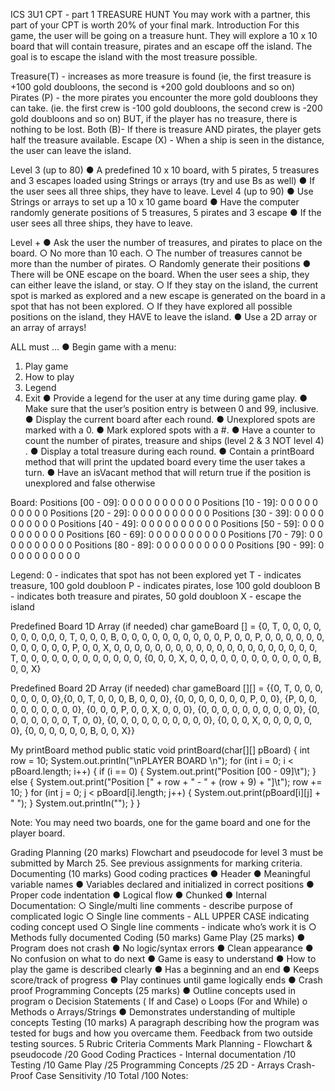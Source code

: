 ICS 3U1
CPT - part 1
TREASURE HUNT
You may work with a partner, this part of your CPT is worth 20% of your final mark.
Introduction
For this game, the user will be going on a treasure hunt. They will explore a 10 x 10 board that will
contain treasure, pirates and an escape off the island. The goal is to escape the island with the most
treasure possible.

Treasure(T) - increases as more treasure is found (ie, the first treasure is +100 gold doubloons, the
second is +200 gold doubloons and so on)
Pirates (P) - the more pirates you encounter the more gold doubloons they can take. (ie. the first
crew is -100 gold doubloons, the second crew is -200 gold doubloons and so on) BUT, if the player
has no treasure, there is nothing to be lost.
Both (B)- If there is treasure AND pirates, the player gets half the treasure available.
Escape (X) - When a ship is seen in the distance, the user can leave the island.

Level 3 (up to 80)
● A predefined 10 x 10 board, with 5 pirates, 5 treasures and 3 escapes loaded using Strings or
arrays (try and use Bs as well)
● If the user sees all three ships, they have to leave.
Level 4 (up to 90)
● Use Strings or arrays to set up a 10 x 10 game board
● Have the computer randomly generate positions of 5 treasures, 5 pirates and 3 escape
● If the user sees all three ships, they have to leave.

Level +
● Ask the user the number of treasures, and pirates to place on the board.
  ○  No more than 10 each.
  ○ The number of treasures cannot be more than the number of pirates.
  ○ Randomly generate their positions
● There will be ONE escape on the board. When the user sees a ship, they can either leave the
island, or stay.
  ○ If they stay on the island, the current spot is marked as explored and a new escape is
  generated on the board in a spot that has not been explored.
  ○ If they have explored all possible positions on the island, they HAVE to leave
  the island.
● Use a 2D array or an array of arrays!


ALL must …
● Begin game with a menu:
  1. Play game
  2. How to play
  3. Legend
  4. Exit
● Provide a legend for the user at any time during game play.
● Make sure that the user’s position entry is between 0 and 99, inclusive.
● Display the current board after each round.
● Unexplored spots are marked with a 0.
● Mark explored spots with a #.
● Have a counter to count the number of pirates, treasure and ships (level 2 & 3 NOT level 4) .
● Display a total treasure during each round.
● Contain a printBoard method that will print the updated board every time the user takes a
turn.
● Have an isVacant method that will return true if the position is unexplored and false
otherwise


Board:
Positions [00 - 09]: 0 0 0 0 0 0 0 0 0 0
Positions [10 - 19]: 0 0 0 0 0 0 0 0 0 0
Positions [20 - 29]: 0 0 0 0 0 0 0 0 0 0
Positions [30 - 39]: 0 0 0 0 0 0 0 0 0 0
Positions [40 - 49]: 0 0 0 0 0 0 0 0 0 0
Positions [50 - 59]: 0 0 0 0 0 0 0 0 0 0
Positions [60 - 69]: 0 0 0 0 0 0 0 0 0 0
Positions [70 - 79]: 0 0 0 0 0 0 0 0 0 0
Positions [80 - 89]: 0 0 0 0 0 0 0 0 0 0
Positions [90 - 99]: 0 0 0 0 0 0 0 0 0 0

Legend:
0 - indicates that spot has not been explored yet
T - indicates treasure, 100 gold doubloon
P - indicates pirates, lose 100 gold doubloon
B - indicates both treasure and pirates, 50 gold doubloon
X - escape the island

Predefined Board 1D Array (if needed)
char gameBoard [] = {0, T, 0, 0, 0, 0, 0, 0, 0, 0,0, 0, T, 0, 0, 0,
B, 0, 0, 0, 0, 0, 0, 0, 0, 0, 0, P, 0, 0, P, 0, 0, 0, 0, 0, 0, 0, 0,
0, 0, 0, 0, P, 0, 0, X, 0, 0, 0, 0, 0, 0, 0, 0, 0, 0, 0, 0, 0, 0, 0,
0, 0, 0, 0, 0, T, 0, 0, 0, 0, 0, 0, 0, 0, 0, 0, 0, 0, {0, 0, 0, X, 0,
0, 0, 0, 0, 0, 0, 0, 0, 0, 0, 0, B, 0, 0, X}

Predefined Board 2D Array (if needed)
char gameBoard [][] = {{0, T, 0, 0, 0, 0, 0, 0, 0, 0},{0, 0, T, 0, 0,
0, B, 0, 0, 0}, {0, 0, 0, 0, 0, 0, 0, P, 0, 0}, {P, 0, 0, 0, 0, 0, 0,
0, 0, 0}, {0, 0, 0, P, 0, 0, X, 0, 0, 0}, {0, 0, 0, 0, 0, 0, 0, 0, 0,
0}, {0, 0, 0, 0, 0, 0, 0, T, 0, 0}, {0, 0, 0, 0, 0, 0, 0, 0, 0, 0},
{0, 0, 0, X, 0, 0, 0, 0, 0, 0}, {0, 0, 0, 0, 0, 0, B, 0, 0, X}}

My printBoard method
public static void printBoard(char[][] pBoard) {
int row = 10;
System.out.println("\nPLAYER BOARD \n");
for (int i = 0; i < pBoard.length; i++) {
if (i == 0) {
System.out.print("Position [00 - 09]\t");
} else {
System.out.print("Position [" + row + " - " + (row + 9) +
"]\t");
row += 10;
}
for (int j = 0; j < pBoard[i].length; j++) {
System.out.print(pBoard[i][j] + " ");
}
System.out.println("");
}
}


Note:
You may need two boards, one for the game board and one for the player board.

Grading
Planning (20 marks)
Flowchart and pseudocode for level 3 must be submitted by March 25. See previous assignments
for marking criteria.
Documenting (10 marks)
Good coding practices
● Header
● Meaningful variable names
● Variables declared and initialized in correct positions
● Proper code indentation
● Logical flow
● Chunked
● Internal Documentation:
  ○ Single/multi line comments - describe purpose of complicated logic
  ○ Single line comments - ALL UPPER CASE indicating coding concept used
  ○ Single line comments - indicate who’s work it is
  ○ Methods fully documented
Coding (50 marks)
Game Play (25 marks)
● Program does not crash
● No logic/syntax errors
● Clean appearance
● No confusion on what to do next
● Game is easy to understand
● How to play the game is described clearly
● Has a beginning and an end
● Keeps score/track of progress
● Play continues until game logically ends
● Crash proof
Programming Concepts (25 marks)
● Outline concepts used in program
  o Decision Statements ( If and Case)
  o Loops (For and While)
  o Methods
  o Arrays/Strings
● Demonstrates understanding of multiple concepts
Testing (10 marks)
A paragraph describing how the program was tested for bugs and how you overcame them.
Feedback from two outside testing sources.
5
Rubric
Criteria Comments Mark
Planning - Flowchart & pseudocode /20
Good Coding Practices - Internal documentation /10
Testing /10
Game Play /25
Programming Concepts /25
  2D - Arrays
  Crash-Proof
Case Sensitivity /10
Total /100
Notes:
